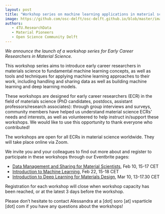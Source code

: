 ```yaml
---
layout: post
title: "Workshop series on machine learning applications in material science"
image: https://github.com/osc-delft/osc-delft.github.io/blob/master/images/material-science-workshops-header.jpg?raw=true
authors:
   - 4TU.ResearchData
   - Material Pioneers
   - Open Science Community Delft
---
```


*We announce the launch of a workshop series for Early Career Researchers in Material Science.*

This workshop series aims to introduce early career researchers in materials science to fundamental machine learning concepts, as well as tools and techniques for applying machine learning approaches to their work, including handling and sharing data as well as building machine learning and deep learning models.

These workshops are designed for early career researchers (ECR) in the field of materials science (PhD candidates, postdocs, assistant professors/research associates): through group interviews and surveys, community members have helped us understand material science ECRs' needs and interests, as well as volunteered to help instruct in/support these workshops. We would like to use this opportunity to thank everyone who contributed!

The workshops are open for all ECRs in material science worldwide. They will take place online via Zoom.

We invite you and your colleagues to find out more about and register to participate in these workshops through our Eventbrite pages:

* [Data Management and Sharing for Material Scientists](https://www.eventbrite.co.uk/e/data-sharing-for-material-scientists-tickets-243531678807), Feb 10, 15-17 CET
* [Introduction to Machine Learning](https://www.eventbrite.co.uk/e/introduction-to-machine-learning-tickets-243553253337), Feb 22, 15-18 CET
* [Introduction to Deep Learning for Materials Design](https://www.eventbrite.co.uk/e/introduction-to-deep-learning-for-materials-design-tickets-243569130827), Mar 10, 13-17.30 CET

Registration for each workshop will close when workshop capacity has been reached, or at the latest 3 days before the workshop.

Please don’t hesitate to contact Alessandra at a [dot] soro [at] vsparticle [dot] com if you have any questions about the workshops!
